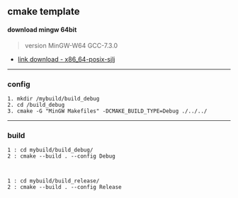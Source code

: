 ## cmake template

#### download mingw 64bit 
>version  MinGW-W64 GCC-7.3.0 <br>

* [link download - x86_64-posix-sjlj](https://sourceforge.net/projects/mingw-w64/files/?source=navbar)

____
### config
```
1. mkdir /mybuild/build_debug
2. cd /build_debug
3. cmake -G "MinGW Makefiles" -DCMAKE_BUILD_TYPE=Debug ./../../

```

____
### build

```
1 : cd mybuild/build_debug/
2 : cmake --build . --config Debug



1 : cd mybuild/build_release/
2 : cmake --build . --config Release
```
